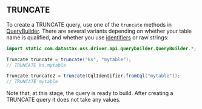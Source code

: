 ## TRUNCATE

To create a TRUNCATE query, use one of the `truncate` methods in [QueryBuilder]. There are several
variants depending on whether your table name is qualified, and whether you use
[identifiers](../../case_sensitivity/) or raw strings:

```java
import static com.datastax.oss.driver.api.querybuilder.QueryBuilder.*;

Truncate truncate = truncate("ks", "mytable");
// TRUNCATE ks.mytable

Truncate truncate2 = truncate(CqlIdentifier.fromCql("mytable"));
// TRUNCATE mytable
```

Note that, at this stage, the query is ready to build. After creating a TRUNCATE query it does not
take any values.

[QueryBuilder]: https://docs.datastax.com/en/drivers/java/4.2/com/datastax/oss/driver/api/querybuilder/QueryBuilder.html
